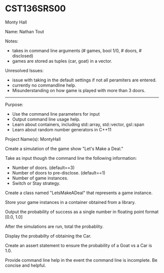# CST136SRS00
Monty Hall

Name: Nathan Tout

Notes:
- takes in command line arguments (# games, bool 1/0, # doors, # disclosed)
- games are stored as tuples (car, goat) in a vector.


Unresolved Issues: 
- issue with taking in the default settings if not all peramiters are entered.
- currently no commandline help.
- Misunderstanding on how game is played with more than 3 doors.

---

Purpose: 

- Use the command line parameters for input
- Output command line usage help. 
- Learn about containers, including std::array, std::vector, gsl::span
- Learn about random number generators in C++11

Project Name(s): MontyHall

Create a simulation of the game show "Let's Make a Deal."

Take as input though the command line the following information:

- Number of doors. (default==3)
- Number of doors to pre-disclose. (default==1)
- Number of game instances.
- Switch or Stay strategy.

Create a class named "LetsMakeADeal" that represents a game instance. 

Store your game instances in a container obtained from a library. 

Output the probability of success as a single number in floating point format [0.0, 1.0]

After the simulations are run, total the probablity.

Display the probabilty of obtaining the Car.

Create an assert statement to ensure the probability of a Goat vs a Car is 1.0. 

Provide command line help in the event the command line is incomplete. Be concise and helpful. 

